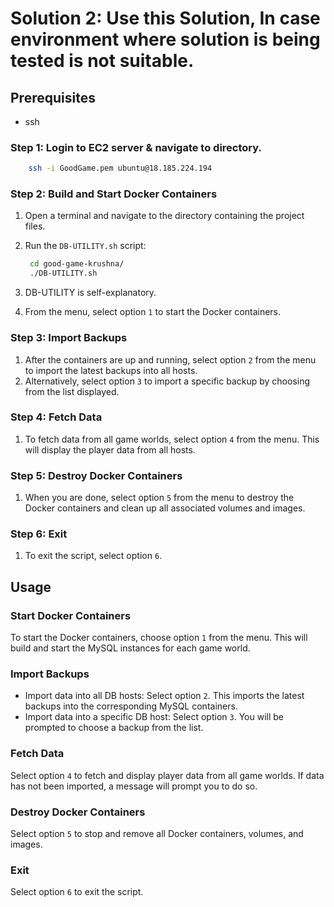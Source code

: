 
# Solution 2: Use this Solution, In case environment where solution is being tested is not suitable.

## Prerequisites
- ssh 

### Step 1: Login to EC2 server & navigate to directory.

```bash
    ssh -i GoodGame.pem ubuntu@18.185.224.194   
```

### Step 2: Build and Start Docker Containers

1. Open a terminal and navigate to the directory containing the project files.
2. Run the `DB-UTILITY.sh` script:

   ```bash
    cd good-game-krushna/
    ./DB-UTILITY.sh
   ```
3. DB-UTILITY is self-explanatory.
4. From the menu, select option `1` to start the Docker containers.

### Step 3: Import Backups

1. After the containers are up and running, select option `2` from the menu to import the latest backups into all hosts.
2. Alternatively, select option `3` to import a specific backup by choosing from the list displayed.

### Step 4: Fetch Data

1. To fetch data from all game worlds, select option `4` from the menu. This will display the player data from all hosts.

### Step 5: Destroy Docker Containers

1. When you are done, select option `5` from the menu to destroy the Docker containers and clean up all associated volumes and images.

### Step 6: Exit

1. To exit the script, select option `6`.

## Usage

### Start Docker Containers

To start the Docker containers, choose option `1` from the menu. This will build and start the MySQL instances for each game world.

### Import Backups

- Import data into all DB hosts: Select option `2`. This imports the latest backups into the corresponding MySQL containers.
- Import data into a specific DB host: Select option `3`. You will be prompted to choose a backup from the list.

### Fetch Data

Select option `4` to fetch and display player data from all game worlds. If data has not been imported, a message will prompt you to do so.

### Destroy Docker Containers

Select option `5` to stop and remove all Docker containers, volumes, and images.

### Exit

Select option `6` to exit the script.

